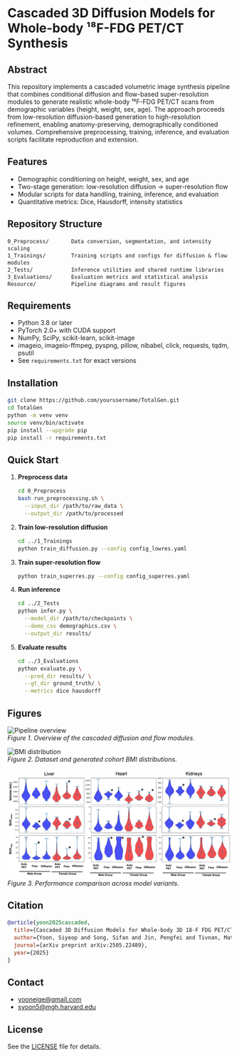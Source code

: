 # Cascaded 3D Diffusion Models for Whole-body ¹⁸F-FDG PET/CT Synthesis

## Abstract
This repository implements a cascaded volumetric image synthesis pipeline that combines conditional diffusion and flow-based super-resolution modules to generate realistic whole-body ¹⁸F-FDG PET/CT scans from demographic variables (height, weight, sex, age). The approach proceeds from low-resolution diffusion-based generation to high-resolution refinement, enabling anatomy-preserving, demographically conditioned volumes. Comprehensive preprocessing, training, inference, and evaluation scripts facilitate reproduction and extension.

## Features
- Demographic conditioning on height, weight, sex, and age  
- Two-stage generation: low-resolution diffusion → super-resolution flow  
- Modular scripts for data handling, training, inference, and evaluation  
- Quantitative metrics: Dice, Hausdorff, intensity statistics  

## Repository Structure
```
0_Preprocess/       Data conversion, segmentation, and intensity scaling
1_Trainings/        Training scripts and configs for diffusion & flow modules
2_Tests/            Inference utilities and shared runtime libraries
3_Evaluations/      Evaluation metrics and statistical analysis
Resource/           Pipeline diagrams and result figures
```

## Requirements
- Python 3.8 or later  
- PyTorch 2.0+ with CUDA support  
- NumPy, SciPy, scikit-learn, scikit-image  
- imageio, imageio-ffmpeg, pyspng, pillow, nibabel, click, requests, tqdm, psutil  
- See `requirements.txt` for exact versions  

## Installation
```bash
git clone https://github.com/yourusername/TotalGen.git
cd TotalGen
python -m venv venv
source venv/bin/activate
pip install --upgrade pip
pip install -r requirements.txt
```

## Quick Start
1. **Preprocess data**  
   ```bash
   cd 0_Preprocess
   bash run_preprocessing.sh \
     --input_dir /path/to/raw_data \
     --output_dir /path/to/processed
   ```
2. **Train low-resolution diffusion**  
   ```bash
   cd ../1_Trainings
   python train_diffusion.py --config config_lowres.yaml
   ```
3. **Train super-resolution flow**  
   ```bash
   python train_superres.py --config config_superres.yaml
   ```
4. **Run inference**  
   ```bash
   cd ../2_Tests
   python infer.py \
     --model_dir /path/to/checkpoints \
     --demo_csv demographics.csv \
     --output_dir results/
   ```
5. **Evaluate results**  
   ```bash
   cd ../3_Evaluations
   python evaluate.py \
     --pred_dir results/ \
     --gt_dir ground_truth/ \
     --metrics dice hausdorff
   ```

## Figures
![Pipeline overview](Resource/Picture3.png)  
*Figure 1. Overview of the cascaded diffusion and flow modules.*

![BMI distribution](Resource/Picture1.png)  
*Figure 2. Dataset and generated cohort BMI distributions.*

![Quantitative results](Resource/Picture2.png)  
*Figure 3. Performance comparison across model variants.*

## Citation
```bibtex
@article{yoon2025cascaded,
  title={Cascaded 3D Diffusion Models for Whole-body 3D 18-F FDG PET/CT synthesis from Demographics},
  author={Yoon, Siyeop and Song, Sifan and Jin, Pengfei and Tivnan, Matthew and Oh, Yujin and Kim, Sekeun and Wu, Dufan and Li, Xiang and Li, Quanzheng},
  journal={arXiv preprint arXiv:2505.22489},
  year={2025}
}
```

## Contact
- yooneige@gmail.com  
- syoon5@mgh.harvard.edu  

## License
See the [LICENSE](LICENSE) file for details.
